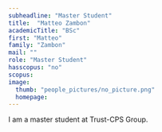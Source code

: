 ```yaml
---
subheadline: "Master Student"
title:  "Matteo Zambon"
academicTitle: "BSc"
first: "Matteo"
family: "Zambon"
mail: ""
role: "Master Student"
hasscopus: "no"
scopus: 
image:
  thumb: "people_pictures/no_picture.png"
  homepage:
---
```


<!--more-->

I am a master student at Trust-CPS Group.
